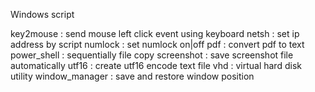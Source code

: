 Windows script

key2mouse       : send mouse left click event using keyboard
netsh           : set ip address by script
numlock         : set numlock on|off
pdf             : convert pdf to text
power_shell     : sequentially file copy
screenshot      : save screenshot file automatically
utf16           : create utf16 encode text file
vhd             : virtual hard disk utility
window_manager  : save and restore window position

